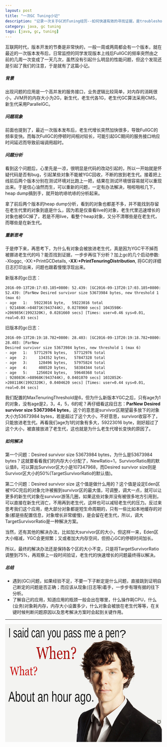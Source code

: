 ```yaml
---
layout: post
title: "一次GC Tuning小记"
description: "记录一次关于GC的Tuning经历--如何快速有效的寻找证据，是troubleshooting的必备技能之一"
category: java, gc tuning
tags: [java, gc, tuning]
---
```


互联网时代，版本开发的节奏是非常快的，一般一周或两周都会有一个版本，就在最近的一次版本发布后，日常监控的同学发现版本上线后FullGC的频率突然由之前的几周一次变成了一天几次，虽然没有引起什么明显的性能问题，但这个发现还是引起了我们的注意，于是就有了这篇小记。

##### 背景
出现问题的应用是一个高并发的服务接口，业务逻辑比较简单，对内存的消耗很小，JVM开的内存大小为2G，新生代，老生代各1G，老生代GC算法采用CMS，新生代采用ParallelGC。

##### 问题现象
前面也提到了，最近一次版本发布后，老生代增长突然加快很多，导致FullGC的频率变快。而每次FullGC的停顿时间相对较长，可能引起GC期间的服务接口响应时间延迟而导致前端调用超时。

##### 问题分析
看到这个问题后，心里先是一凉，很明显是代码的改动引起的，所以一开始就是怀疑代码是否有bug，引起某些对象不能被YGC回收，不断的放到老生代。接着把上线前后两个版本分别在测试环境对比跑上一把，结果在测试环境很容易就可以重现出来。于是信心油然而生，可以重新的问题，一定有办法解决，啪啦啪啦几下，heap dump搞到手，就开始吭哧吭哧的分析起来。

拿了前后两个版本的heap dump分析，看到的对象也都差不多，并不能找到存留在老生代里的对象到底是什么，因为若是仅查看live的对象，老生代里迅速增长的对象也被GC掉了，若是不用live，看整个heap对象，又分不清哪些是在老生代，而哪些是在新生代。

##### 重新思考
于是停下来，再思考下，为什么有对象会被放进老生代，真是因为YGC干不掉而被挪进老生代的吗？能否找到证据，一步步再往下分析？加上gc的几个启动参数: -Xloggc, -XX:+PrintGCDetails, **-XX:+PrintTenuringDistribution**, 将GC的详细日志打印出来，问题也跟着慢慢浮现出来。

新版本的gc日志：

```
2016-09-13T20:17:03.185+0800: 52.439: [GC2016-09-13T20:17:03.185+0800: 52.439: [ParNew Desired survivor size 53673984 bytes, new threshold 1 (max 6)
- age   1:   59223016 byte,   59223016 total
: 921484K->84871K(943744K), 0.0278960 secs] 1043598K->206985K(1992320K), 0.0281660 secs] [Times: user=0.46 sys=0.01, real=0.03 secs] 
```

旧版本的gc日志：

```
2016-09-13T20:19:18.782+0800: 28.403: [GC2016-09-13T20:19:18.782+0800: 28.403: [ParNew
Desired survivor size 53673984 bytes, new threshold 1 (max 6)
- age   1:   57712976 bytes,   57712976 total
- age   2:     134352 bytes,   57847328 total
- age   3:     128496 bytes,   57975824 total
- age   4:     408520 bytes,   58384344 total
- age   5:    1256024 bytes,   59640368 total
: 928083K->88968K(943744K), 0.0401070 secs] 1032852K->208118K(1992320K), 0.0404620 secs] [Times: user=0.44 sys=0.01, real=0.04 secs] 
```

我们配置的MaxTenuringThreshold是6，但为什么新版本YGC之后，只有age为1的对象，没有age是2，3，4，5，6的呢？再仔细看这段日志：**ParNew Desired survivor size 53673984 bytes**，这个的意思是survivor区期望最多放下的对象大小为53673984 bytes，若是超过了这个大小，不好意思，survivor收容不了，只能放进老生代。再看我们age为1的对象有多大，59223016 byte，刚好超过了这个大小，被直接放进了老生代，这也就是为什么老生代增长变快的原因了。

##### 如何解决
第一个问题：Desired survivor size 53673984 bytes，为什么是53673984 bytes？这就要看看我们的内存大小分配了，NewRatio=1，SurvivorRatio用的默认值8，可以算出Survivor区大小是107347968，而Desired survivor size则是Survivor区大小的50%(TargetSurvivorRatio的默认值)。

第二个问题：Desired survivor size 这个值是做什么用的？这个值是设定Eden区被YGC完后的对象允许被搬到survivor区的最大值，可调整，调大一点，就可以让更多的新生代对象在survivor游荡几圈，如果这些对象并没有被很多地方引用到，可以直接在新生代消亡，不用再到老生代，这样也可以减轻老生代的压力。反过来思考我们这个应用，绝大部分对象都是短生命周期的，只有一些比如本地缓存的对象(都是些配置信息，对象增长非常缓慢)，是会留在老生代，所以，调大TargetSurvivorRatio是一种解决方案。

当然，还有其他的解决办法，比如加大survivor区的大小，但这样一来，Eden区大小缩减，YGC会更频繁；又或者加大内存空间，但担心GC的停顿时间加长。

所以，最终的解决办法还是保持各个区的大小不变，只是将TargetSurvivorRatio调整到75%，再观察上一段时间验证，老生代的快速增长的问题最终得以解决。

##### 总结
* 遇到(GC)问题，如果经验不足，不要一下子断定是什么问题，直接跳到证明自己断定的问题是否正确；而应该从现象(日志等)着手，一步步有理有据的往下分析。
* 了解自己的应用，知道应用的瓶颈一般会出在哪里，什么操作耗CPU，什么(业务)对象耗内存，内存大小设置多少，什么对象会被放在老生代等等，在关键时候判断问题原因以及思考解决方案时会起到关键作用。

------------


![image](https://raw.githubusercontent.com/Neway6655/neway6655.github.com/master/images/gc-tuning/sherlock.png)








